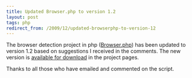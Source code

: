 ```yaml
---
title: Updated Browser.php to version 1.2
layout: post
tags: php
redirect_from: /2009/12/updated-browserphp-to-version-12
---
```


The browser detection project in php (<a href="http://chrisschuld.com/projects/browser-php-detecting-a-users-browser-from-php/">Browser.php</a>) has been updated to version 1.2 based on suggestions I received in the comments.  The new version is <a href="http://chrisschuld.com/projects/browser-php-detecting-a-users-browser-from-php/">available for download</a> in the project pages.

Thanks to all those who have emailed and commented on the script.
